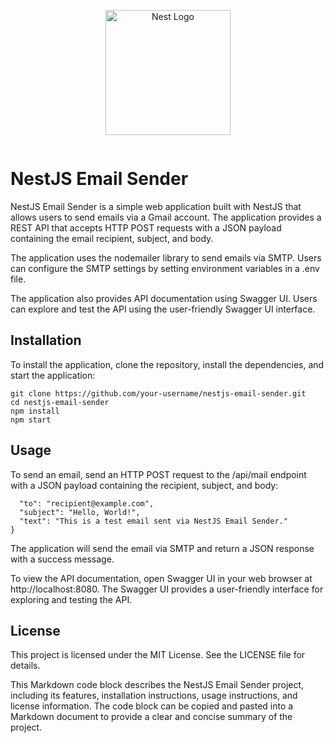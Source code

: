 <div style="display: flex; justify-content:center; gap: 25px;">
<p align="center">
  <a href="http://nestjs.com/" target="blank"><img src="https://nestjs.com/img/logo-small.svg" width="200" alt="Nest Logo" /></a>
</p>
</div>

# NestJS Email Sender 



NestJS Email Sender is a simple web application built with NestJS that allows users to send emails via a Gmail account. The application provides a REST API that accepts HTTP POST requests with a JSON payload containing the email recipient, subject, and body.



The application uses the nodemailer library to send emails via SMTP. Users can configure the SMTP settings by setting environment variables in a .env file.

The application also provides API documentation using Swagger UI. Users can explore and test the API using the user-friendly Swagger UI interface.

## Installation

To install the application, clone the repository, install the dependencies, and start the application:

```
git clone https://github.com/your-username/nestjs-email-sender.git
cd nestjs-email-sender
npm install
npm start
```

## Usage

To send an email, send an HTTP POST request to the /api/mail endpoint with a JSON payload containing the recipient, subject, and body:

```{
  "to": "recipient@example.com",
  "subject": "Hello, World!",
  "text": "This is a test email sent via NestJS Email Sender."
}
```

The application will send the email via SMTP and return a JSON response with a success message.

To view the API documentation, open Swagger UI in your web browser at http://localhost:8080. The Swagger UI provides a user-friendly interface for exploring and testing the API.

## License

This project is licensed under the MIT License. See the LICENSE file for details.

This Markdown code block describes the NestJS Email Sender project, including its features, installation instructions, usage instructions, and license information. The code block can be copied and pasted into a Markdown document to provide a clear and concise summary of the project.

